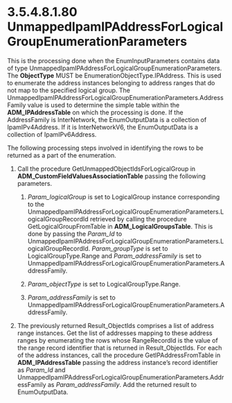 <html dir="LTR" xmlns:mshelp="http://msdn.microsoft.com/mshelp" xmlns:ddue="http://ddue.schemas.microsoft.com/authoring/2003/5" xmlns:xlink="http://www.w3.org/1999/xlink" xmlns:tool="http://www.microsoft.com/tooltip">
 <body>
 <div id="header">
 <h1 class="heading">3.5.4.8.1.80 UnmappedIpamIPAddressForLogicalGroupEnumerationParameters</h1>
 </div>
 <div id="mainSection">
 <div id="mainBody">
 <div id="allHistory" class="saveHistory"></div>
 <div id="sectionSection0" class="section" name="collapseableSection">
 

<p>This is the processing done when the EnumInputParameters
contains data of type UnmappedIpamIPAddressForLogicalGroupEnumerationParameters.
The <b>ObjectType</b> MUST be EnumerationObjectType.IPAddress. This is used to
enumerate the address instances belonging to address ranges that do not map to
the specified logical group. The UnmappedIpamIPAddressForLogicalGroupEnumerationParameters.AddressFamily
value is used to determine the simple table within the <b>ADM_IPAddressTable</b>
on which the processing is done. If the AddressFamily is InterNetwork, the
EnumOutputData is a collection of IpamIPv4Address. If it is InterNetworkV6, the
EnumOutputData is a collection of IpamIPv6Address. </p>

<p>The following processing steps involved in identifying the
rows to be returned as a part of the enumeration.</p>

<ol><li><p><span> </span>Call the
procedure GetUnmappedObjectIdsForLogicalGroup in <b>ADM_CustomFieldValuesAssociationTable</b>
passing the following parameters.</p>

<ol><li><p><span> 
</span><i>Param_logicalGroup</i> is set to LogicalGroup instance corresponding
to the
UnmappedIpamIPAddressForLogicalGroupEnumerationParameters.LogicalGroupRecordId
retrieved by calling the procedure GetLogicalGroupFromTable in <b>ADM_LogicalGroupsTable</b>.
This is done by passing the <i>Param_Id</i> to
UnmappedIpamIPAddressForLogicalGroupEnumerationParameters.LogicalGroupRecordId.
<i>Param_groupType</i> is set to LogicalGroupType.Range and <i>Param_addressFamily</i>
is set to UnmappedIpamIPAddressForLogicalGroupEnumerationParameters.AddressFamily.</p>

</li><li><p><span> 
</span><i>Param_objectType</i> is set to LogicalGroupType.Range.</p>

</li><li><p><span> 
</span><i>Param_addressFamily</i> is set to
UnmappedIpamIPAddressForLogicalGroupEnumerationParameters.AddressFamily.</p>

</li></ol></li><li><p><span> </span>The previously
returned Result_ObjectIds comprises a list of address range instances. Get the
list of addresses mapping to these address ranges by enumerating the rows whose
RangeRecordId is the value of the range record identifier that is returned in
Result_ObjectIds. For each of the address instances, call the procedure
GetIPAddressFromTable in <b>ADM_IPAddressTable</b> passing the address
instance’s record identifier as <i>Param_Id</i> and
UnmappedIpamIPAddressForLogicalGroupEnumerationParameters.AddressFamily as <i>Param_addressFamily</i>.
Add the returned result to EnumOutputData.</p>

</li></ol>
 </div>
 </div>
 </div>
 </body>
</html>